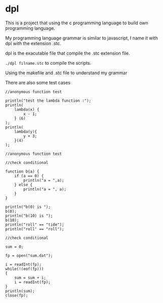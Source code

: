 # dpl
This is a project that using the c programming language to build own programming language.

My programming language grammar is similar to javascript, I name it with dpl with the extension .stc. 

dpl is the exacutable file that compile the .stc extension file.

`./dpl filname.stc` to compile the scripts.

Using the makefile and .stc file to understand my grammar

There are also some test cases

```
//anonymous function test

println("test the lambda function :");
println(
    lambda(x) {
        x - 1;
    } (6)
);
println(
    lambda(y){ 
        y + 3;
    }(4)
);

//anonymous function test
```

```
//check conditional 

function b(a) {
    if (a == 0) {
        println("a = ",a);
    } else {
        println("a = ", a);
    }
}

println("b(0) is ");
b(0);
println("b(10) is ");
b(10); 
println("roll" == "tide");
println("roll" == "roll");

//check conditional
```
```
sum = 0;

fp = open("sum.dat");

i = readInt(fp);
while(!(eof(fp)))
{
    sum = sum + i;
    i = readInt(fp);
}
println(sum);
close(fp);
```

